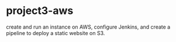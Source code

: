# project3-aws
create and run an instance on AWS, configure Jenkins, and create a pipeline to deploy a static website on S3.
